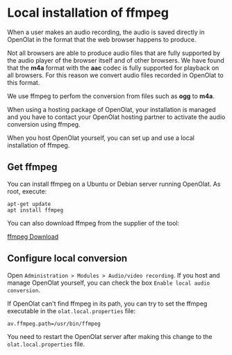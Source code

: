 # Local installation of ffmpeg

When a user makes an audio recording, the audio is saved directly in OpenOlat in the format that the web browser happens to produce.

Not all browsers are able to produce audio files that are fully supported by the audio player of the browser itself and of other browsers. We have found that the **m4a** format with the **aac** codec is fully supported for playback on all browsers. For this reason we convert audio files recorded in OpenOlat to this format.

We use ffmpeg to perfom the conversion from files such as **ogg** to **m4a**.

When using a hosting package of OpenOlat, your installation is managed and you have to contact your OpenOlat hosting partner to activate the audio conversion using ffmpeg.

When you host OpenOlat yourself, you can set up and use a local installation of ffmpeg.

## Get ffmpeg

You can install ffmpeg on a Ubuntu or Debian server running OpenOlat. As root, execute:

```
apt-get update
apt install ffmpeg
```

You can also download ffmpeg from the supplier of the tool:

[ffmpeg Download](https://ffmpeg.org/download.html)

## Configure local conversion

Open `Administration > Modules > Audio/video recording`. If you host and manage OpenOlat yourself, you can check the box `Enable local audio conversion`.

If OpenOlat can't find ffmpeg in its path, you can try to set the ffmpeg executable in the `olat.local.properties` file:

```
av.ffmpeg.path=/usr/bin/ffmpeg
```

You need to restart the OpenOlat server after making this change to the `olat.local.properties` file.
